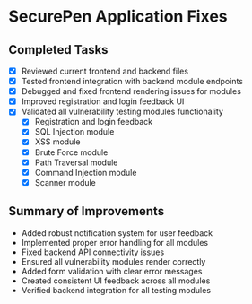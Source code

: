 # SecurePen Application Fixes

## Completed Tasks
- [x] Reviewed current frontend and backend files
- [x] Tested frontend integration with backend module endpoints
- [x] Debugged and fixed frontend rendering issues for modules
- [x] Improved registration and login feedback UI
- [x] Validated all vulnerability testing modules functionality
  - [x] Registration and login feedback
  - [x] SQL Injection module
  - [x] XSS module
  - [x] Brute Force module
  - [x] Path Traversal module
  - [x] Command Injection module
  - [x] Scanner module

## Summary of Improvements
- Added robust notification system for user feedback
- Implemented proper error handling for all modules
- Fixed backend API connectivity issues
- Ensured all vulnerability modules render correctly
- Added form validation with clear error messages
- Created consistent UI feedback across all modules
- Verified backend integration for all testing modules
